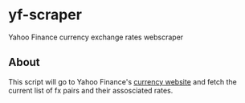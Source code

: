 # yf-scraper
Yahoo Finance currency exchange rates webscraper

## About
This script will go to Yahoo Finance's [currency website](https://uk.finance.yahoo.com/currencies) and fetch the current list of fx pairs and their assosciated rates.